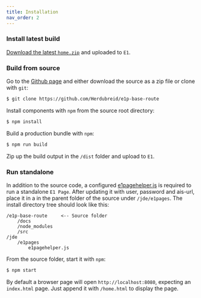 ```yaml
---
title: Installation
nav_order: 2
---
```


### Install latest build

[Download the latest `home.zip`](https://github.com/Herdubreid/e1p-base-route/releases/latest) and uploaded to `E1`.

### Build from source

Go to the [Github page](https://github.com/Herdubreid/e1p-base-route) and either download the source as a zip file or clone with `git`:

```bash
$ git clone https://github.com/Herdubreid/e1p-base-route
```

Install components with `npm` from the source root directory:

```bash
$ npm install
```

Build a production bundle with `npm`:

```bash
$ npm run build
```

Zip up the build output in the `/dist` folder and upload to `E1`.

### Run standalone

In addition to the source code, a configured [e1pagehelper.js](https://gist.github.com/Herdubreid/5daff3c5108a732b24ea1c735e1e721e) is required to run a standalone `E1 Page`.  After updating it with user, password and ais-url, place it in a in the parent folder of the source under `/jde/e1pages`.  The install directory tree should look like this:

```
/e1p-base-route     <-- Source folder
    /docs
    /node_modules
    /src
/jde
    /e1pages
        e1pagehelper.js
```

From the source folder, start it with `npm`:

```bash
$ npm start
```

By default a browser page will open `http://localhost:8080`, expecting an `index.html` page.  Just append it with `/home.html` to display the page.
